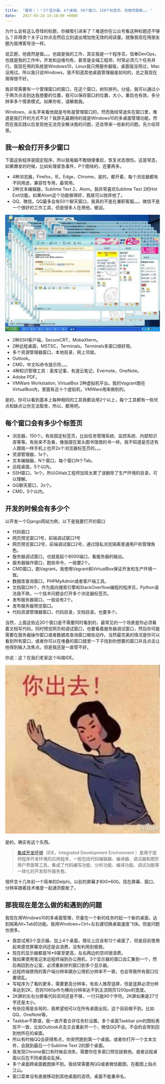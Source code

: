 ```yaml
---
title:  "震惊！！！3个显示器，4个桌面，50个窗口，150个标签页，他竟然是做。。。"
date:   2017-03-24 14:10:09 +0800
---
```


为什么会有这么奇怪的标题，你被吸引进来了？难道你在公众号看这种标题还不够么？非得卖个关子让你点击然后立刻退出增加他无效的阅读量。就像我现在用朋友圈为我博客导流一样。

说正题，他竟然是做。。。也就是我的工作，其实我是一个程序员，信奉DevOps，也就是我的工作中，开发和运维均有，甚至是全端工程师，时常必须几个任务并行。我现在用的系统是Windows10，Linux我只用服务器版，桌面版没用过，Mac没用过。所以我只说Windows，我不知道其他桌面管理器是如何的，总之我现在用得很不好。

我非常需要有一个管理窗口的窗口，在这个窗口，树形排列，分组，我可以通过小于两次点击到达我想要的位置，我可以保存窗口的位置，大小，重启也有效，多分辨率多个情景模式。如果你有，请解救我。

Windows，从名字来看他就是号称是管理窗口的，然而我经常迷失在窗口里，难道是我打开的方式不对？我原先最期待的就是Windows10的多桌面管理功能，然而在我实践以后发现他无法完全解决我的问题，还会带来一些新的问题。先介绍背景。

## 我一般会打开多少窗口

下面这些程序是固定程序，所以我电脑不敢随便重启，恢复状态很伤。这是常态，如果爆发的时候，比如处理紧急事件，P个图啥的，还要再多。

- 4种浏览器，Firefox，IE，Edge，Chrome，是的，都开着，每个浏览器都有不同用途，兼容性专用，最常用。
- 2种文本编辑器，Sublime Text 2，Atom。我非常喜欢Sublime Text 2的Hot Exit功能，如果Atom这个功能做得好，我就可以抛弃他了。
- QQ、微信。QQ最多会有50个聊天窗口，我真的不是在兼职客服。。。微信不是一个很好的工作工具，但是很多人在用他，被迫。

![](/images/2017/wangwang.jpg)

- 2种SSH客户端，SecureCRT，MobaXterm。
- 2种远程桌面，MSTSC，Terminals。Terminals多窗口很好用。
- 多个资源管理器窗口，本地目录，网上邻居。
- Outlook。
- CMD，中文叫命令提示符。。。
- 4种知识管理工具：麦库记事，有道云笔记，Evernote，OneNote。
- Adobe PDF。
- VMWare Workstation, VirtualBox 2种虚拟机平台。我的Vagrant跑在VirtualBox内，里面有近十个虚拟机，VMWare用来做别的。

是的，你可以看到基本上每种相同的工具我都会用2个以上，每个工具都有一些优点和缺点让你无法取舍，所以，都用吧。

## 每个窗口会有多少个标签页
- 浏览器，150个。有些固定标签页，比如任务管理系统、监控系统、内部知识库等等。有些来不及看，像我摆在案头图书馆借的书一样。我不知道是否还有人跟我一样手机上也开2x个浏览器标签页的。。。
- 资源管理器，1x个。
- 文本编辑器，N个窗口，每个窗口N个Tab。
- 远程桌面，5个以内。
- SSH窗口，1x个。所以Gitlab工程师加班太累了误删除了生产环境的目录，可以理解。
- QQ聊天窗口，2x个。
- CMD，5个以内。

## 开发的时候会有多少个

以开发一个Django网站为例，以下是我要打开的窗口

- 代码窗口
- 网页预览窗口1号，前端调试窗口1号
- 网页预览窗口2号，前端调试窗口2号，通过隐私浏览隔离普通用户和管理角色。
- 服务器调试窗口，也就是起个8000端口，看服务器的输出。
- 服务器操作窗口，跑些命令，一般要2个。
- CMD窗口，跑Vagrant。我使用Vagrant和VirtualBox保证开发和生产环境一致。
- 数据库查询窗口，PHPMyAdmin或者客户端工具。
- 文档窗口N个，作为面向搜索引擎和StackOverflow编程的程序员，Python语法我不熟，一个技术问题会打开多个浏览器标签页。
- 发布服务器窗口，一般会有2个。
- 发布服务器预览窗口。
- 代码资源管理器窗口，代码目录，文档目录。也要多个。

当然，上面这些近20个窗口是不需要同时看到的，最常见的一个场景是你必须看着文档写代码，同时预览网页和调试窗口，也要看着服务器调试窗口，然后你可能需要在服务器操作窗口或者数据库查询窗口做些动作。当然最完美的情况是你可以看到所有窗口，或者你可以在堆叠的窗口缝里一下子找到你想要的窗口并且点击让他得到输入法焦点。但是我还是一直管不好。

你说：这？在我们老家这个叫做IDE。

![](/images/2017/out.jpg)

是的，确实有这个东西。

> [集成开发环境](http://baike.baidu.com/item/%E9%9B%86%E6%88%90%E5%BC%80%E5%8F%91%E7%8E%AF%E5%A2%83/298524)（IDE，Integrated Development Environment ）是用于提供程序开发环境的应用程序，一般包括代码编辑器、编译器、调试器和图形用户界面等工具。集成了代码编写功能、分析功能、编译功能、调试功能等一体化的开发软件服务套。

很怀念十几年前一个简单的Delphi。以前的屏幕才800*600。现在屏幕、窗口、分辨率跟着技术难度一起通货膨胀了。

## 那我现在是怎么做的和遇到的问题
我现在用Windows10的多桌面管理，尽量在一个新的任务时起一个新的桌面，达到隔离Alt+Tab的功能。我用Windows+Ctrl+左右键切换桌面速度飞快。但是问题也很多。

- 我尝试用3个显示器，加上4个桌面，理论上应该有12个桌面了，但是目前使用起来感觉屏幕空间还是会浪费，没有利用到极致。
- 现在的显示器都是16*9甚至更高，左右两边的空间很浪费。
- 我如果使用笔记本远程终端到办公用机，3个显示器的窗口会汇集到一个，然后再回到办公室，必须重新排列窗口到多个显示器。
- 远程终端使用的客户端分辨率跟办公用机分辨率不一致，也会导致所有窗口位置错乱。
- 写程序为了看的更多，需要更高分辨率，有些人推荐竖屏，但是竖屏必须分辨率达到2K，否则1080p作为横向分辨率达不到主流网页1200px的宽度。
- 2K屏的左右分屏看代码空间还是不够，一行只能90个字符。2K屏如果是27寸字还是太小。
- 有些应用是全局的，我希望他可以在所有桌面出现。这个目前做不到。比如QQ，OneNote等。
- Taskbar不靠谱，我一直开着合并任务栏设置。多个桌面Taskbar pin的图标表现不一致，比如Outlook点击又会重新开一个，微信QQ不会。不会的会带到回到他所在的桌面。
- 所以有时候QQ会获得焦点，你突然跑到第一个桌面。或者你打开一个文本文件，会跳到最后一个Sublime Text 2的那个桌面。
- 我发现Chrome窗口有时候会消失，需要你在多窗口预览拯救他。或者远程桌面以后在不同桌面会乱掉。
- 多个桌面跨桌面截图做不到。我经常需要用QQ或者微信截图，在截图上指点江山。
- 窗口菜单没有直接移动到其他桌面的选项。桌面不能重命名。
